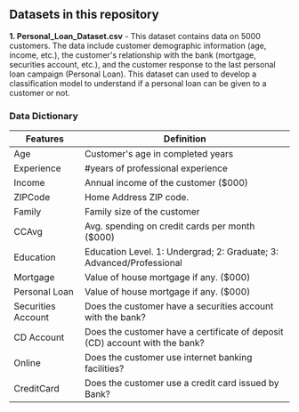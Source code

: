 ## Datasets in this repository

**1. Personal_Loan_Dataset.csv** - This dataset contains data on 5000 customers. The data include customer demographic information (age, income, etc.), the customer's relationship with the bank (mortgage, securities account, etc.), and the customer response to the last personal loan campaign (Personal Loan). This dataset can used to develop a classification model to understand if a personal loan can be given to a customer or not.

### Data Dictionary

| Features           | Definition  |
| ------------------ | ----------- |
| Age                | Customer's age in completed years       |
| Experience         | #years of professional experience        |
| Income             | Annual income of the customer ($000)       |
| ZIPCode            | Home Address ZIP code.      |
| Family             | Family size of the customer       |
| CCAvg              | Avg. spending on credit cards per month ($000)       |
| Education          | Education Level. 1: Undergrad; 2: Graduate; 3: Advanced/Professional        |
| Mortgage           | Value of house mortgage if any. ($000) |
| Personal Loan      | Value of house mortgage if any. ($000)       |
| Securities Account | Does the customer have a securities account with the bank?        |
| CD Account         | Does the customer have a certificate of deposit (CD) account with the bank?       |
| Online             | Does the customer use internet banking facilities?        |
| CreditCard         | Does the customer use a credit card issued by Bank?        |
